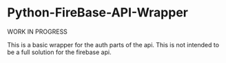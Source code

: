 # Python-FireBase-API-Wrapper

WORK IN PROGRESS

This is a basic wrapper for the auth parts of the api. This is not intended to be a full solution for the firebase api.
